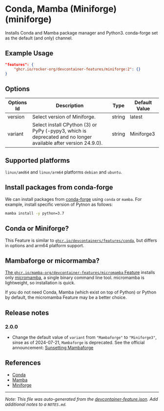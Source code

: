 
# Conda, Mamba (Miniforge) (miniforge)

Installs Conda and Mamba package manager and Python3. conda-forge set as the default (and only) channel.

## Example Usage

```json
"features": {
    "ghcr.io/rocker-org/devcontainer-features/miniforge:2": {}
}
```

## Options

| Options Id | Description | Type | Default Value |
|-----|-----|-----|-----|
| version | Select version of Miniforge. | string | latest |
| variant | Select install CPython (3) or PyPy (-pypy3, which is deprecated and no longer available after version 24.9.0). | string | Miniforge3 |

<!-- markdownlint-disable MD041 -->

## Supported platforms

`linux/amd64` and `linux/arm64` platforms `debian` and `ubuntu`.

## Install packages from conda-forge

We can install packages from [conda-forge](https://conda-forge.org) using `conda` or `mamba`.
For example, install specific version of Pytnon as follows:

```sh
mamba install -y python=3.7
```

## Conda or Miniforge?

This Feature is similar to [`ghcr.io/devcontainers/features/conda`](https://github.com/devcontainers/features/tree/main/src/conda),
but differs in options and arm64 platform support.

## Mambaforge or micormamba?

[The `ghcr.io/mamba-org/devcontainer-features/micromamba` Feature](https://github.com/mamba-org/devcontainer-features/tree/main/src/micromamba)
installs only [micromamba](https://mamba.readthedocs.io/en/latest/user_guide/micromamba.html), a single binary command line tool.
micromamba is lightweight, so installation is quick.

If you do not need Conda, Mamba (which exist on top of Python) or Python by default, the micromamba Feature may be a better choice.

## Release notes

### 2.0.0

- Change the default value of `variant` from `"Mambaforge"` to `"Miniforge3"`,
  sinse as of 2024-07-21, `Mambaforge` is deprecated.
  See the official announcement:
  [Sunsetting Mambaforge](https://conda-forge.org/news/2024/07/29/sunsetting-mambaforge/)

## References

- [Conda](https://docs.conda.io)
- [Mamba](https://mamba.readthedocs.io)
- [Miniforge](https://github.com/conda-forge/miniforge)


---

_Note: This file was auto-generated from the [devcontainer-feature.json](https://github.com/rocker-org/devcontainer-features/blob/main/src/miniforge/devcontainer-feature.json).  Add additional notes to a `NOTES.md`._

